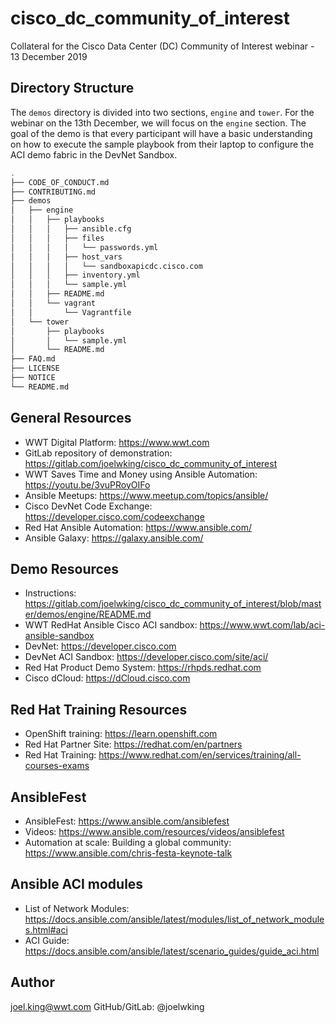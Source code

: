 # cisco_dc_community_of_interest

Collateral for the Cisco Data Center (DC) Community of Interest webinar - 13 December 2019

## Directory Structure
The `demos` directory is divided into two sections, `engine` and `tower`.  For the webinar on the 13th December, we will focus on the `engine` section. The goal of the demo is that every participant will have a basic understanding on how to execute the sample playbook from their laptop to configure the ACI demo fabric in the DevNet Sandbox.

```bash
.
├── CODE_OF_CONDUCT.md
├── CONTRIBUTING.md
├── demos
│   ├── engine
│   │   ├── playbooks
│   │   │   ├── ansible.cfg
│   │   │   ├── files
│   │   │   │   └── passwords.yml
│   │   │   ├── host_vars
│   │   │   │   └── sandboxapicdc.cisco.com
│   │   │   ├── inventory.yml
│   │   │   └── sample.yml
│   │   ├── README.md
│   │   └── vagrant
│   │       └── Vagrantfile
│   └── tower
│       ├── playbooks
│       │   └── sample.yml
│       └── README.md
├── FAQ.md
├── LICENSE
├── NOTICE
└── README.md
```

## General Resources
* WWT Digital Platform: https://www.wwt.com
* GitLab repository of demonstration: https://gitlab.com/joelwking/cisco_dc_community_of_interest
* WWT Saves Time and Money using Ansible Automation: https://youtu.be/3vuPRoyOIFo
* Ansible Meetups: https://www.meetup.com/topics/ansible/
* Cisco DevNet Code Exchange: https://developer.cisco.com/codeexchange
* Red Hat Ansible Automation: https://www.ansible.com/
* Ansible Galaxy: https://galaxy.ansible.com/

## Demo Resources
* Instructions: https://gitlab.com/joelwking/cisco_dc_community_of_interest/blob/master/demos/engine/README.md
* WWT RedHat Ansible Cisco ACI sandbox: https://www.wwt.com/lab/aci-ansible-sandbox
* DevNet: https://developer.cisco.com
* DevNet ACI Sandbox: https://developer.cisco.com/site/aci/
* Red Hat Product Demo System: https://rhpds.redhat.com
* Cisco dCloud: https://dCloud.cisco.com

## Red Hat Training Resources
* OpenShift training:  https://learn.openshift.com
* Red Hat Partner Site: https://redhat.com/en/partners
* Red Hat Training: https://www.redhat.com/en/services/training/all-courses-exams

## AnsibleFest
* AnsibleFest: https://www.ansible.com/ansiblefest
* Videos: https://www.ansible.com/resources/videos/ansiblefest
* Automation at scale: Building a global community: https://www.ansible.com/chris-festa-keynote-talk

## Ansible ACI modules
* List of Network Modules: https://docs.ansible.com/ansible/latest/modules/list_of_network_modules.html#aci
* ACI Guide: https://docs.ansible.com/ansible/latest/scenario_guides/guide_aci.html

## Author
joel.king@wwt.com GitHub/GitLab: @joelwking